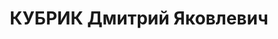 ---
title: КУБРИК Дмитрий Яковлевич
description: народився 1888 у м. Жмеринка Вінницького пов. Подільської губ. Єврей,
  із службовців, освіта вища, позапарт. Проживав у Харкові. Головний інженер тресту
  «Коксохіммонтаж». Заарештований _08.08.1937_ р. за шкідницьку діяльність у коксохімічній
  промисловості (статті 54-7, 54-11 КК УРСР) і військовою колегією Верховного Суду
  СРСР _10.12.1937_ р. (статті 54-7, 54-8, 54-11 КК УРСР) засуджений до розстрілу
  з конфіскацією особистого майна з негайним виконанням вироку згідно з постановою
  ЦВК СРСР від _01.12.1934_ р. Розстріляний _10.12.1937_ р. у Харкові. Реабілітований
  _29.06.1957_ р.
---